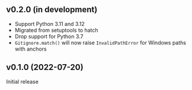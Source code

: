 v0.2.0 (in development)
-----------------------
- Support Python 3.11 and 3.12
- Migrated from setuptools to hatch
- Drop support for Python 3.7
- `Gitignore.match()` will now raise `InvalidPathError` for Windows paths with
  anchors

v0.1.0 (2022-07-20)
-------------------
Initial release
